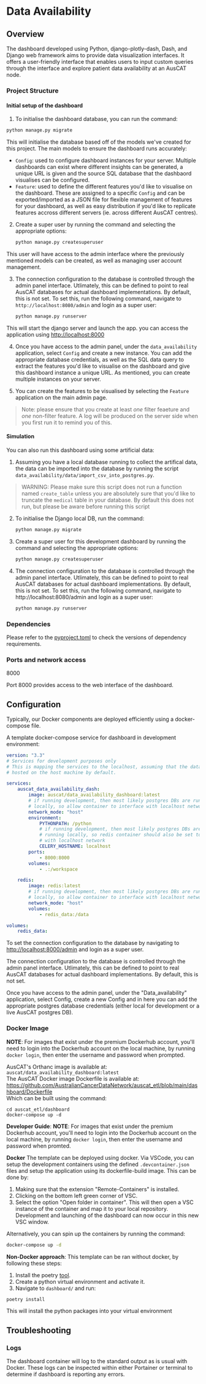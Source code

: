 # Data Availability

## Overview

The dashboard developed using Python, django-plotly-dash, Dash, and Django web framework aims to provide data visualization interfaces. It offers a user-friendly interface that enables users to input custom queries through the interface and explore patient data availability at an AusCAT node.

### Project Structure
#### Initial setup of the dashboard

1. To initialise the dashboard database, you can run the command:

```bash
python manage.py migrate
```

This will initialise the database based off of the models we've created for this project. The main models to ensure the dashboard runs accurately:
* `Config`: used to configure dashboard instances for your server. Multiple dashboards can exist where different insights can be generated, a unique URL is given and the source SQL database that the dashbaord visualises can be configured.
* `Feature`: used to define the different features you'd like to visualise on the dashboard. These are assigned to a specific `Config` and can be exported/imported as a JSON file for flexible management of features for your dashboard, as well as easy distribution if you'd like to replicate features accross different servers (ie. across different AusCAT centres).

2. Create a super user by running the command and selecting the appropriate options:

    ```bash
    python manage.py createsuperuser
    ```

This user will have access to the admin interface where the previously mentioned models can be created, as well as managing user account management.

3. The connection configuration to the database is controlled through the admin panel interface. Utlimately, this can be defined to point to real AusCAT databases for actual dashboard implementations. By default, this is not set. To set this, run the following command, navigate to `http://localhost:8080/admin` and login as a super user:

    ```bash
    python manage.py runserver
    ```

This will start the django server and launch the app. you can access the application using
[http://localhost:8000](http://localhost:8000)

4.  Once you have access to the admin panel, under the `data_availability` application, select `Config` and create a new instance. You can add the appropriate database credentials, as well as the SQL data query to extract the features you'd like to visualise on the dashboard and give this dashboard instance a unique URL. As mentioned, you can create multiple instances on your server.

5. You can create the features to be visualised by selecting the `Feature` application on the main admin page.

> Note: please ensure that you create at least *one* filter feaeture and *one* non-filter feature. A log will be produced on the server side when you first run it to remind you of this. 

#### Simulation 
You can also run this dashboard using some artificial data:
1. Assuming you have a local database running to collect the artifical data, the data can be imported into the database by running the script `data_availability/data/import_csv_into_postgres.py`.

> WARNING: Please make sure this script does not run a function named `create_table` unless you are absolutely sure that you'd like to truncate the `medical` table in your database. By default this does not run, but please be aware before running this script

2. To initialise the Django local DB, run the command:

    ```bash
    python manage.py migrate
    ```

3. Create a super user for this development dashboard by running the command and selecting the appropriate options:

    ```bash
    python manage.py createsuperuser
    ```

4.  The connection configuration to the database is controlled through the admin panel interface. Utlimately, this can be defined to point to real AusCAT databases for actual dashboard implementations. By default, this is not set. To set this, run the following command, navigate to http://localhost:8080/admin and login as a super user:

    ```bash
    python manage.py runserver
    ```

### Dependencies

Please refer to the [pyproject.toml](https://github.com/AustralianCancerDataNetwork/auscat_etl/blob/main/dashboard/pyproject.toml) to check the versions of dependency requirements.

### Ports and network access

8000

Port 8000 provides access to the web interface of the dashboard.

## Configuration

Typically, our Docker components are deployed efficiently using a docker-compose file.

A template docker-compose service for dashboard in development environment:

```yaml
version: "3.3"
# Services for development purposes only
# This is mapping the services to the localhost, assuming that the databases are
# hosted on the host machine by default.

services:
    auscat_data_availability_dash:
        image: auscat/data_availability_dashboard:latest
        # if running development, then most likely postgres DBs are running 
        # locally, so allow container to interface with localhost network
        network_mode: "host"
        environment:
            PYTHONPATH: /python
            # if running development, then most likely postgres DBs are 
            # running locally, so redis container should also be set to interface 
            # with localhost network
            CELERY_HOSTNAME: localhost
        ports:
            - 8000:8000
        volumes:
            - .:/workspace

    redis:
        image: redis:latest
        # if running development, then most likely postgres DBs are running 
        # locally, so allow container to interface with localhost network
        network_mode: "host"
        volumes:
            - redis_data:/data

volumes:
    redis_data:
```

To set the connection configuration to the database by navigating to <http://localhost:8000/admin> and login as a super user. <br>

The connection configuration to the database is controlled through the admin panel interface. Utlimately, this can be defined to point to real AusCAT databases for actual dashboard implementations. By default, this is not set. <br>

Once you have access to the admin panel, under the "Data_availability" application, select Config, create a new Config and in here you can add the appropriate postgres database credentials (either local for development or a live AusCAT postgres DB). <br>

### Docker Image

**NOTE**: For images that exist under the premium Dockerhub account, you'll need to login into the Dockerhub account on the local machine, by running `docker login`, then enter the username and password when prompted.

AusCAT's Orthanc image is available at: ```auscat/data_availability_dashboard:latest``` <br>
The AusCAT Docker image Dockerfile is available at: <https://github.com/AustralianCancerDataNetwork/auscat_etl/blob/main/dashboard/Dockerfile> <br>
Which can be built using the command:

```
cd auscat_etl/dashboard
docker-compose up -d
```

**Developer Guide**:
**NOTE**: For images that exist under the premium Dockerhub account, you'll need to login into the Dockerhub account on the local machine, by running `docker login`, then enter the username and password when promted.

**Docker**
The template can be deployed using docker. Via VSCode, you can setup the development containers
using the defined `.devcontainer.json` files and setup the application using its dockerfile-build image. This can be done
by:
1. Making sure that the extension "Remote-Containers" is installed.
2. Clicking on the bottom left green corner of VSC.
3. Select the option "Open folder in container". This will then open a VSC instance of the container and map it to your local repository.
Development and launching of the dashboard can now occur in this new VSC window.

Alternatively, you can spin up the containers by running the command:
```bash
docker-compose up -d
```

**Non-Docker approach**: This template can be ran without docker, by following these steps:

1. Install the poetry [tool](https://python-poetry.org/docs/).
2. Create a python virtual environment and activate it.
3. Navigate to `dashboard/` and run:

```bash
poetry install
```
This will install the python packages into your virtual environment
## Troubleshooting

### Logs

The dashboard container will log to the standard output as is usual with Docker. These logs can be inspected within either Portainer or terminal to determine if dashboard is reporting any errors.
